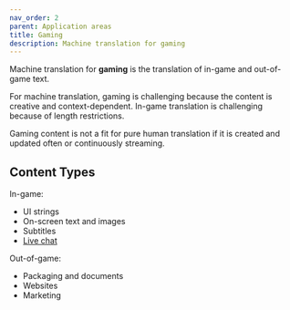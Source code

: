 ```yaml
---
nav_order: 2
parent: Application areas
title: Gaming
description: Machine translation for gaming
---
```


Machine translation for **gaming** is the translation of in-game and out-of-game text.

For machine translation, gaming is challenging because the content is creative and context-dependent.
In-game translation is challenging because of length restrictions.

Gaming content is not a fit for pure human translation if it is created and updated often or continuously streaming.

## Content Types

In-game:

* UI strings
* On-screen text and images
* Subtitles
* [Live chat](live-chat.md)

Out-of-game:

* Packaging and documents
* Websites
* Marketing

